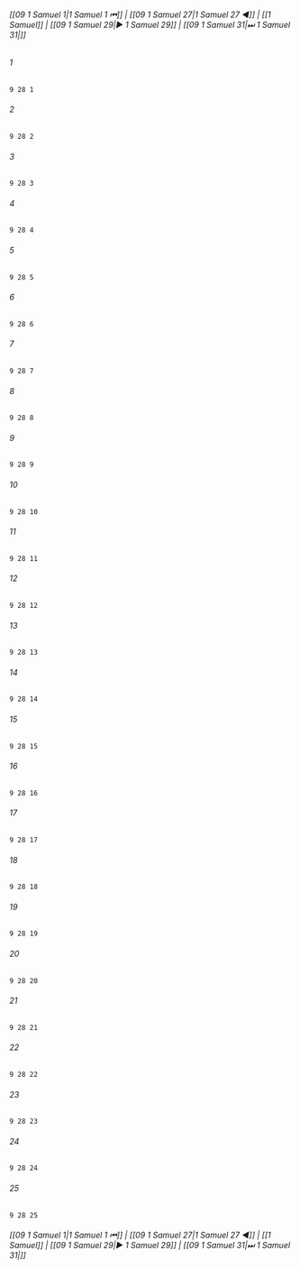 
###### [[09 1 Samuel 1|1 Samuel 1 ⏮]] | [[09 1 Samuel 27|1 Samuel 27 ◀]] | [[1 Samuel]] | [[09 1 Samuel 29|▶ 1 Samuel 29]] | [[09 1 Samuel 31|⏭ 1 Samuel 31|]]

###### 1
``` verse
9 28 1 
```
###### 2
``` verse
9 28 2 
```
###### 3
``` verse
9 28 3 
```
###### 4
``` verse
9 28 4 
```
###### 5
``` verse
9 28 5 
```
###### 6
``` verse
9 28 6 
```
###### 7
``` verse
9 28 7 
```
###### 8
``` verse
9 28 8 
```
###### 9
``` verse
9 28 9 
```
###### 10
``` verse
9 28 10 
```
###### 11
``` verse
9 28 11 
```
###### 12
``` verse
9 28 12 
```
###### 13
``` verse
9 28 13 
```
###### 14
``` verse
9 28 14 
```
###### 15
``` verse
9 28 15 
```
###### 16
``` verse
9 28 16 
```
###### 17
``` verse
9 28 17 
```
###### 18
``` verse
9 28 18 
```
###### 19
``` verse
9 28 19 
```
###### 20
``` verse
9 28 20 
```
###### 21
``` verse
9 28 21 
```
###### 22
``` verse
9 28 22 
```
###### 23
``` verse
9 28 23 
```
###### 24
``` verse
9 28 24 
```
###### 25
``` verse
9 28 25 
```

###### [[09 1 Samuel 1|1 Samuel 1 ⏮]] | [[09 1 Samuel 27|1 Samuel 27 ◀]] | [[1 Samuel]] | [[09 1 Samuel 29|▶ 1 Samuel 29]] | [[09 1 Samuel 31|⏭ 1 Samuel 31|]]

